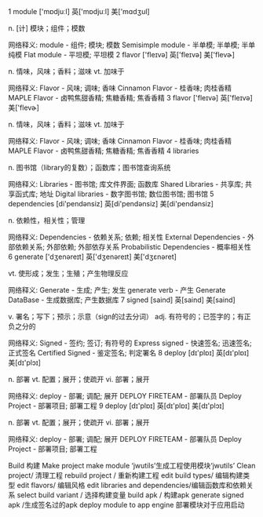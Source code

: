 1   module
  ['mɒdjuːl]  英['mɒdjuːl]  美['mɑdʒul]

  n. [计] 模块；组件；模数

  网络释义:
  module - 组件; 模块; 模数
  Semisimple module - 半单模; 半单模; 半单纯模
  Flat module - 平坦模; 平坦模
2   flavor
  ['fleɪvə]  英['fleɪvə]  美['flevɚ]

  n. 情味，风味；香料；滋味
  vt. 加味于

  网络释义:
  Flavor - 风味; 调味; 香味
  Cinnamon Flavor - 桂香味; 肉桂香精
  MAPLE Flavor - 卤鸭焦甜香精; 焦糖香精; 焦香香精
3    flavor
   ['fleɪvə]  英['fleɪvə]  美['flevɚ]

   n. 情味，风味；香料；滋味
   vt. 加味于

   网络释义:
   Flavor - 风味; 调味; 香味
   Cinnamon Flavor - 桂香味; 肉桂香精
   MAPLE Flavor - 卤鸭焦甜香精; 焦糖香精; 焦香香精
4   libraries


  n. 图书馆（library的复数）；函数库；图书馆查询系统

  网络释义:
  Libraries - 图书馆; 库文件界面; 函数库
  Shared Libraries - 共享库; 共享函式库; 地址
  Digital libraries - 数字图书馆; 数位图书馆; 图书馆
5    dependencies
   [di'pendənsiz]  英[di'pendənsiz]  美[di'pendənsiz]

   n. 依赖性，相关性；管理

   网络释义:
   Dependencies - 依赖关系; 依赖; 相关性
   External Dependencies - 外部依赖关系; 外部依赖; 外部依存关系
   Probabilistic Dependencies - 概率相关性
6   generate
  ['dʒenəreɪt]  英['dʒenəreɪt]  美['dʒɛnəret]

  vt. 使形成；发生；生殖；产生物理反应

  网络释义:
  Generate - 生成; 产生; 发生
  generate verb - 产生
  Generate DataBase - 生成数据库; 产生数据库
7   signed
  [saind]  英[saind]  美[saind]

  v. 署名；写下；预示；示意（sign的过去分词）
  adj. 有符号的；已签字的；有正负之分的

  网络释义:
  Signed - 签约; 签订; 有符号的
  Express signed - 快速签名; 迅速签名; 正式签名
  Certified Signed - 鉴定签名; 判定署名
8   deploy
  [dɪ'plɒɪ]  英[dɪ'plɒɪ]  美[dɪ'plɔɪ]

  n. 部署
  vt. 配置；展开；使疏开
  vi. 部署；展开

  网络释义:
  deploy - 部署; 调配; 展开
  DEPLOY FIRETEAM - 部署队员
  Deploy Project - 部署项目; 部署工程
9    deploy
   [dɪ'plɒɪ]  英[dɪ'plɒɪ]  美[dɪ'plɔɪ]

   n. 部署
   vt. 配置；展开；使疏开
   vi. 部署；展开

   网络释义:
   deploy - 部署; 调配; 展开
   DEPLOY FIRETEAM - 部署队员
   Deploy Project - 部署项目; 部署工程

Build 构建
Make project make module ‘jwutils’生成工程使用模块‘jwutils’
Clean project/ 清理工程
rebuild project / 重新构建工程
edit build types/ 编辑构建类型
edit flavors/ 编辑风格
edit libraries and dependencies/编辑函数库和依赖关系
select build variant / 选择构建变量
build apk / 构建apk
generate signed apk /生成签名过的apk
 deploy module to app engine 部署模块对于应用启动

